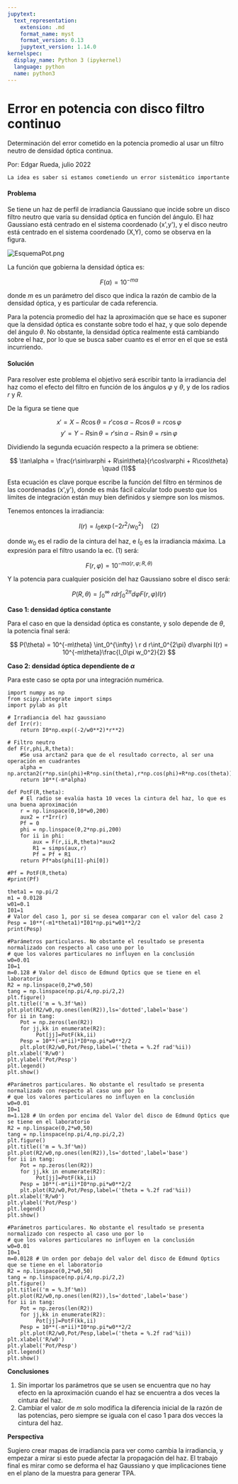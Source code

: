 ```yaml
---
jupytext:
  text_representation:
    extension: .md
    format_name: myst
    format_version: 0.13
    jupytext_version: 1.14.0
kernelspec:
  display_name: Python 3 (ipykernel)
  language: python
  name: python3
---
```

# Error en potencia con disco filtro continuo
Determinación del error cometido en la potencia promedio al usar un filtro neutro de densidad óptica continua.

Por: Edgar Rueda, julio 2022

```{admonition} Nota
La idea es saber si estamos cometiendo un error sistemático importante
```

#### Problema
Se tiene un haz de perfil de irradiancia Gaussiano que incide sobre un disco filtro neutro que varía su densidad óptica en función del ángulo. El haz Gaussiano está centrado en el sistema coordenado (x',y'), y el disco neutro está centrado en el sistema coordenado (X,Y), como se observa en la figura.

![EsquemaPot.png](../Imagenes/EsquemaPot.png)

La función que gobierna la densidad óptica es:

$$F(\alpha) = 10^{-m\alpha}$$

donde $m$ es un parámetro del disco que indica la razón de cambio de la densidad óptica, y es particular de cada referencia.

Para la potencia promedio del haz la aproximación que se hace es suponer que la densidad óptica es constante sobre todo el haz, y que solo depende del ángulo $\theta$. No obstante, la densidad óptica realmente está cambiando sobre el haz, por lo que se busca saber cuanto es el error en el que se está incurriendo.

#### Solución
Para resolver este problema el objetivo será escribir tanto la irradiancia del haz como el efecto del filtro en función de los ángulos $\varphi$ y $\theta$, y de los radios $r$ y $R$.

De la figura se tiene que

$$ x' = X -R\cos\theta = r'\cos\alpha - R\cos\theta = r\cos\varphi $$
$$ y' = Y -R\sin\theta = r'\sin\alpha - R\sin\theta = r\sin\varphi $$

Dividiendo la segunda ecuación respecto a la primera se obtiene:

$$ \tan\alpha = \frac{r\sin\varphi + R\sin\theta}{r\cos\varphi + R\cos\theta} \quad (1)$$

Esta ecuación es clave porque escribe la función del filtro en términos de las coordenadas (x',y'), donde es más fácil calcular todo puesto que los límites de integración están muy bien definidos y siempre son los mismos.

Tenemos entonces la irradiancia:

$$ I(r) = I_0 \exp{(-2r^2/w_0^2)} \quad (2)$$

donde $w_0$ es el radio de la cintura del haz, e $I_0$ es la irradiancia máxima. La expresión para el filtro usando la ec. (1) será:

$$F(r,\varphi) = 10^{-m\alpha(r,\varphi;R,\theta)}$$

Y la potencia para cualquier posición del haz Gaussiano sobre el disco será:

$$ P(R,\theta) = \int_0^{\infty} \ r d r\int_0^{2\pi} d\varphi F(r,\varphi)I(r) $$

**Caso 1: densidad óptica constante**

Para el caso en que la densidad óptica es constante, y solo depende de $\theta$, la potencia final será:

$$ P(\theta) = 10^{-m\theta} \int_0^{\infty} \ r d r\int_0^{2\pi} d\varphi I(r) = 10^{-m\theta}\frac{I_0\pi w_0^2}{2} $$

**Caso 2: densidad óptica dependiente de $\alpha$**

Para este caso se opta por una integración numérica.

```{code-cell} ipython3
import numpy as np
from scipy.integrate import simps
import pylab as plt
```

```{code-cell} ipython3
# Irradiancia del haz gaussiano
def Irr(r):
    return I0*np.exp((-2/w0**2)*r**2)

# Filtro neutro
def F(r,phi,R,theta):
    #Se usa arctan2 para que de el resultado correcto, al ser una operación en cuadrantes
    alpha = np.arctan2(r*np.sin(phi)+R*np.sin(theta),r*np.cos(phi)+R*np.cos(theta))
    return 10**(-m*alpha)
```

```{code-cell} ipython3
def PotF(R,theta):
    # El radio se evalúa hasta 10 veces la cintura del haz, lo que es una buena aproximación
    r = np.linspace(0,10*w0,200)
    aux2 = r*Irr(r)
    Pf = 0
    phi = np.linspace(0,2*np.pi,200)
    for ii in phi:
        aux = F(r,ii,R,theta)*aux2
        R1 = simps(aux,r)
        Pf = Pf + R1
    return Pf*abs(phi[1]-phi[0])

#Pf = PotF(R,theta)
#print(Pf)
```

```{code-cell} ipython3
theta1 = np.pi/2
m1 = 0.0128
w01=0.1
I01=1
# Valor del caso 1, por si se desea comparar con el valor del caso 2
Pesp = 10**(-m1*theta1)*I01*np.pi*w01**2/2
print(Pesp)
```

```{code-cell} ipython3
#Parámetros particulares. No obstante el resultado se presenta normalizado con respecto al caso uno por lo
# que los valores particulares no influyen en la conclusión
w0=0.01
I0=1
m=0.128 # Valor del disco de Edmund Optics que se tiene en el laboratorio
R2 = np.linspace(0,2*w0,50)
tang = np.linspace(np.pi/4,np.pi/2,2)
plt.figure()
plt.title(('m = %.3f'%m))
plt.plot(R2/w0,np.ones(len(R2)),ls='dotted',label='base')
for ii in tang:
    Pot = np.zeros(len(R2))
    for jj,kk in enumerate(R2):
         Pot[jj]=PotF(kk,ii)
    Pesp = 10**(-m*ii)*I0*np.pi*w0**2/2
    plt.plot(R2/w0,Pot/Pesp,label=('theta = %.2f rad'%ii))
plt.xlabel('R/w0')
plt.ylabel('Pot/Pesp')
plt.legend()
plt.show()
```

```{code-cell} ipython3
#Parámetros particulares. No obstante el resultado se presenta normalizado con respecto al caso uno por lo
# que los valores particulares no influyen en la conclusión
w0=0.01
I0=1
m=1.128 # Un orden por encima del Valor del disco de Edmund Optics que se tiene en el laboratorio
R2 = np.linspace(0,2*w0,50)
tang = np.linspace(np.pi/4,np.pi/2,2)
plt.figure()
plt.title(('m = %.3f'%m))
plt.plot(R2/w0,np.ones(len(R2)),ls='dotted',label='base')
for ii in tang:
    Pot = np.zeros(len(R2))
    for jj,kk in enumerate(R2):
         Pot[jj]=PotF(kk,ii)
    Pesp = 10**(-m*ii)*I0*np.pi*w0**2/2
    plt.plot(R2/w0,Pot/Pesp,label=('theta = %.2f rad'%ii))
plt.xlabel('R/w0')
plt.ylabel('Pot/Pesp')
plt.legend()
plt.show()
```

```{code-cell} ipython3
#Parámetros particulares. No obstante el resultado se presenta normalizado con respecto al caso uno por lo
# que los valores particulares no influyen en la conclusión
w0=0.01
I0=1
m=0.0128 # Un orden por debajo del valor del disco de Edmund Optics que se tiene en el laboratorio
R2 = np.linspace(0,2*w0,50)
tang = np.linspace(np.pi/4,np.pi/2,2)
plt.figure()
plt.title(('m = %.3f'%m))
plt.plot(R2/w0,np.ones(len(R2)),ls='dotted',label='base')
for ii in tang:
    Pot = np.zeros(len(R2))
    for jj,kk in enumerate(R2):
         Pot[jj]=PotF(kk,ii)
    Pesp = 10**(-m*ii)*I0*np.pi*w0**2/2
    plt.plot(R2/w0,Pot/Pesp,label=('theta = %.2f rad'%ii))
plt.xlabel('R/w0')
plt.ylabel('Pot/Pesp')
plt.legend()
plt.show()
```

**Conclusiones**

1. Sin importar los parámetros que se usen se encuentra que no hay efecto en la aproximación cuando el haz se encuentra a dos veces la cintura del haz.
2. Cambiar el valor de $m$ solo modifica la diferencia inicial de la razón de las potencias, pero siempre se iguala con el caso 1 para dos vecces la cintura del haz.

**Perspectiva**

Sugiero crear mapas de irradiancia para ver como cambia la irradiancia, y empezar a mirar si esto puede afectar la propagación del haz. El trabajo final es mirar como se deforma el haz Gaussiano y que implicaciones tiene en el plano de la muestra para generar TPA.

```{code-cell} ipython3

```

```{code-cell} ipython3

```

